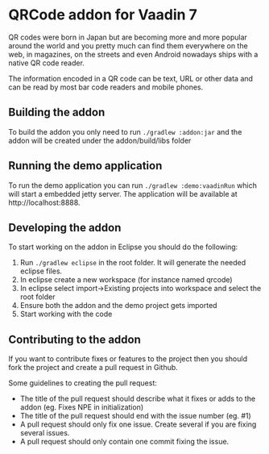QRCode addon for Vaadin 7
==========================

QR codes were born in Japan but are becoming more and more popular around 
the world and you pretty much can find them everywhere on the web, in magazines, 
on the streets and even Android nowadays ships with a native QR code reader. 

The information encoded in a QR code can be text, URL or other data and can be read 
by most bar code readers and mobile phones.


Building the addon
-------------------
To build the addon you only need to run ```./gradlew :addon:jar``` and the addon will 
be created under the addon/build/libs folder

Running the demo application
-----------------------------
To run the demo application you can run ```./gradlew :demo:vaadinRun``` which will
start a embedded jetty server. The application will be available at http://localhost:8888.

Developing the addon
---------------------
To start working on the addon in Eclipse you should do the following:
1. Run ```./gradlew eclipse``` in the root folder. It will generate the needed eclipse files.
2. In eclipse create a new workspace (for instance named qrcode)
3. In eclipse select import->Existing projects into workspace and select the root folder
4. Ensure both the addon and the demo project gets imported
5. Start working with the code

Contributing to the addon
--------------------------
If you want to contribute fixes or features to the project then you should fork the project 
and create a pull request in Github. 

Some guidelines to creating the pull request:
* The title of the pull request should describe what it fixes or adds to the addon (eg. Fixes NPE in initialization)
* The title of the pull request should end with the issue number (eg. #1)
* A pull request should only fix one issue. Create several if you are fixing several issues.
* A pull request should only contain one commit fixing the issue. 
